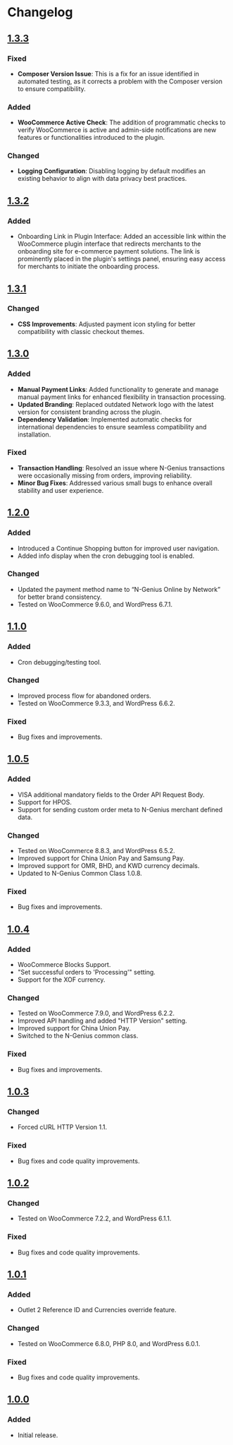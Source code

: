 # Changelog

## [1.3.3](https://github.com/network-international/ngenius-woocommerce-plugin/releases/tag/1.3.3)

### Fixed

- **Composer Version Issue**: This is a fix for an issue identified in automated testing, as it corrects a problem with the Composer version to ensure compatibility.

### Added

- **WooCommerce Active Check**: The addition of programmatic checks to verify WooCommerce is active and admin-side notifications are new features or functionalities introduced to the plugin.

### Changed

- **Logging Configuration**: Disabling logging by default modifies an existing behavior to align with data privacy best practices.

## [1.3.2](https://github.com/network-international/ngenius-woocommerce-plugin/releases/tag/1.3.2)

### Added

- Onboarding Link in Plugin Interface: Added an accessible link within the WooCommerce plugin interface that redirects merchants to the onboarding site for e-commerce payment solutions. The link is prominently placed in the plugin's settings panel, ensuring easy access for merchants to initiate the onboarding process.

## [1.3.1](https://github.com/network-international/ngenius-woocommerce-plugin/releases/tag/1.3.1)

### Changed
- **CSS Improvements**: Adjusted payment icon styling for better compatibility with classic checkout themes.

## [1.3.0](https://github.com/network-international/ngenius-woocommerce-plugin/releases/tag/1.3.0)

### Added
- **Manual Payment Links**: Added functionality to generate and manage manual payment links for enhanced flexibility in transaction processing.
- **Updated Branding**: Replaced outdated Network logo with the latest version for consistent branding across the plugin.
- **Dependency Validation**: Implemented automatic checks for international dependencies to ensure seamless compatibility and installation.

### Fixed
- **Transaction Handling**: Resolved an issue where N-Genius transactions were occasionally missing from orders, improving reliability.
- **Minor Bug Fixes**: Addressed various small bugs to enhance overall stability and user experience.

## [1.2.0](https://github.com/network-international/ngenius-woocommerce-plugin/releases/tag/1.2.0)

### Added

- Introduced a Continue Shopping button for improved user navigation.
- Added info display when the cron debugging tool is enabled.

### Changed

- Updated the payment method name to “N-Genius Online by Network” for better brand consistency.
- Tested on WooCommerce 9.6.0, and WordPress 6.7.1.

## [1.1.0](https://github.com/network-international/ngenius-woocommerce-plugin/releases/tag/1.1.0)

### Added

- Cron debugging/testing tool.

### Changed

- Improved process flow for abandoned orders.
- Tested on WooCommerce 9.3.3, and WordPress 6.6.2.

### Fixed

- Bug fixes and improvements.

## [1.0.5](https://github.com/network-international/ngenius-woocommerce-plugin/releases/tag/1.0.5)

### Added

- VISA additional mandatory fields to the Order API Request Body.
- Support for HPOS.
- Support for sending custom order meta to N-Genius merchant defined data.

### Changed

- Tested on WooCommerce 8.8.3, and WordPress 6.5.2.
- Improved support for China Union Pay and Samsung Pay.
- Improved support for OMR, BHD, and KWD currency decimals.
- Updated to N-Genius Common Class 1.0.8.

### Fixed

- Bug fixes and improvements.

## [1.0.4](https://github.com/network-international/ngenius-woocommerce-plugin/releases/tag/1.0.4)

### Added

- WooCommerce Blocks Support.
- "Set successful orders to 'Processing'" setting.
- Support for the XOF currency.

### Changed

- Tested on WooCommerce 7.9.0, and WordPress 6.2.2.
- Improved API handling and added "HTTP Version" setting.
- Improved support for China Union Pay.
- Switched to the N-Genius common class.

### Fixed

- Bug fixes and improvements.

## [1.0.3](https://github.com/network-international/ngenius-woocommerce-plugin/releases/tag/1.0.3)

### Changed

- Forced cURL HTTP Version 1.1.

### Fixed

- Bug fixes and code quality improvements.

## [1.0.2](https://github.com/network-international/ngenius-woocommerce-plugin/releases/tag/1.0.2)

### Changed

- Tested on WooCommerce 7.2.2, and WordPress 6.1.1.

### Fixed

- Bug fixes and code quality improvements.

## [1.0.1](https://github.com/network-international/ngenius-woocommerce-plugin/releases/tag/1.0.1)

### Added

- Outlet 2 Reference ID and Currencies override feature.

### Changed

- Tested on WooCommerce 6.8.0, PHP 8.0, and WordPress 6.0.1.

### Fixed

- Bug fixes and code quality improvements.

## [1.0.0](https://github.com/network-international/ngenius-woocommerce-plugin/releases/tag/1.0.0)

### Added

- Initial release.
